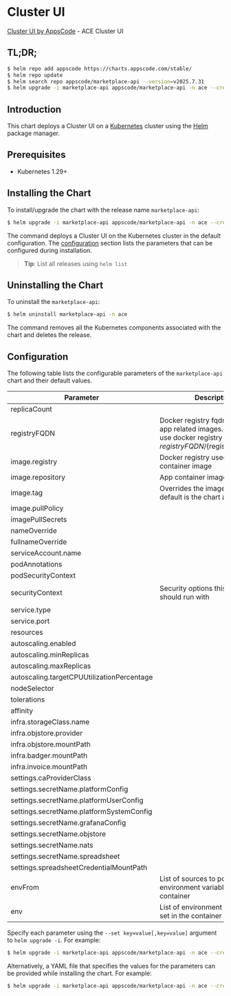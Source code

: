 # Cluster UI

[Cluster UI by AppsCode](https://github.com/appscode-cloud) - ACE Cluster UI

## TL;DR;

```bash
$ helm repo add appscode https://charts.appscode.com/stable/
$ helm repo update
$ helm search repo appscode/marketplace-api --version=v2025.7.31
$ helm upgrade -i marketplace-api appscode/marketplace-api -n ace --create-namespace --version=v2025.7.31
```

## Introduction

This chart deploys a Cluster UI on a [Kubernetes](http://kubernetes.io) cluster using the [Helm](https://helm.sh) package manager.

## Prerequisites

- Kubernetes 1.29+

## Installing the Chart

To install/upgrade the chart with the release name `marketplace-api`:

```bash
$ helm upgrade -i marketplace-api appscode/marketplace-api -n ace --create-namespace --version=v2025.7.31
```

The command deploys a Cluster UI on the Kubernetes cluster in the default configuration. The [configuration](#configuration) section lists the parameters that can be configured during installation.

> **Tip**: List all releases using `helm list`

## Uninstalling the Chart

To uninstall the `marketplace-api`:

```bash
$ helm uninstall marketplace-api -n ace
```

The command removes all the Kubernetes components associated with the chart and deletes the release.

## Configuration

The following table lists the configurable parameters of the `marketplace-api` chart and their default values.

|                 Parameter                  |                                                             Description                                                              |                                                                                            Default                                                                                             |
|--------------------------------------------|--------------------------------------------------------------------------------------------------------------------------------------|------------------------------------------------------------------------------------------------------------------------------------------------------------------------------------------------|
| replicaCount                               |                                                                                                                                      | <code>1</code>                                                                                                                                                                                 |
| registryFQDN                               | Docker registry fqdn used to pull app related images. Set this to use docker registry hosted at ${registryFQDN}/${registry}/${image} | <code>ghcr.io</code>                                                                                                                                                                           |
| image.registry                             | Docker registry used to pull app container image                                                                                     | <code>appscode</code>                                                                                                                                                                          |
| image.repository                           | App container image                                                                                                                  | <code>b3</code>                                                                                                                                                                                |
| image.tag                                  | Overrides the image tag whose default is the chart appVersion.                                                                       | <code>""</code>                                                                                                                                                                                |
| image.pullPolicy                           |                                                                                                                                      | <code>Always</code>                                                                                                                                                                            |
| imagePullSecrets                           |                                                                                                                                      | <code>[]</code>                                                                                                                                                                                |
| nameOverride                               |                                                                                                                                      | <code>""</code>                                                                                                                                                                                |
| fullnameOverride                           |                                                                                                                                      | <code>""</code>                                                                                                                                                                                |
| serviceAccount.name                        |                                                                                                                                      | <code>""</code>                                                                                                                                                                                |
| podAnnotations                             |                                                                                                                                      | <code>{}</code>                                                                                                                                                                                |
| podSecurityContext                         |                                                                                                                                      | <code>{}</code>                                                                                                                                                                                |
| securityContext                            | Security options this container should run with                                                                                      | <code>{"allowPrivilegeEscalation":false,"capabilities":{"drop":["ALL"]},"readOnlyRootFilesystem":true,"runAsNonRoot":true,"runAsUser":65534,"seccompProfile":{"type":"RuntimeDefault"}}</code> |
| service.type                               |                                                                                                                                      | <code>ClusterIP</code>                                                                                                                                                                         |
| service.port                               |                                                                                                                                      | <code>80</code>                                                                                                                                                                                |
| resources                                  |                                                                                                                                      | <code>{}</code>                                                                                                                                                                                |
| autoscaling.enabled                        |                                                                                                                                      | <code>false</code>                                                                                                                                                                             |
| autoscaling.minReplicas                    |                                                                                                                                      | <code>1</code>                                                                                                                                                                                 |
| autoscaling.maxReplicas                    |                                                                                                                                      | <code>100</code>                                                                                                                                                                               |
| autoscaling.targetCPUUtilizationPercentage |                                                                                                                                      | <code>80</code>                                                                                                                                                                                |
| nodeSelector                               |                                                                                                                                      | <code>{}</code>                                                                                                                                                                                |
| tolerations                                |                                                                                                                                      | <code>[]</code>                                                                                                                                                                                |
| affinity                                   |                                                                                                                                      | <code>{}</code>                                                                                                                                                                                |
| infra.storageClass.name                    |                                                                                                                                      | <code>"standard"</code>                                                                                                                                                                        |
| infra.objstore.provider                    |                                                                                                                                      | <code>""</code>                                                                                                                                                                                |
| infra.objstore.mountPath                   |                                                                                                                                      | <code>""</code>                                                                                                                                                                                |
| infra.badger.mountPath                     |                                                                                                                                      | <code>/badger</code>                                                                                                                                                                           |
| infra.invoice.mountPath                    |                                                                                                                                      | <code>/billing</code>                                                                                                                                                                          |
| settings.caProviderClass                   |                                                                                                                                      | <code>""</code>                                                                                                                                                                                |
| settings.secretName.platformConfig         |                                                                                                                                      | <code>""</code>                                                                                                                                                                                |
| settings.secretName.platformUserConfig     |                                                                                                                                      | <code>""</code>                                                                                                                                                                                |
| settings.secretName.platformSystemConfig   |                                                                                                                                      | <code>""</code>                                                                                                                                                                                |
| settings.secretName.grafanaConfig          |                                                                                                                                      | <code>""</code>                                                                                                                                                                                |
| settings.secretName.objstore               |                                                                                                                                      | <code>""</code>                                                                                                                                                                                |
| settings.secretName.nats                   |                                                                                                                                      | <code>""</code>                                                                                                                                                                                |
| settings.secretName.spreadsheet            |                                                                                                                                      | <code>""</code>                                                                                                                                                                                |
| settings.spreadsheetCredentialMountPath    |                                                                                                                                      | <code>"/data/marketplace-credentials"</code>                                                                                                                                                   |
| envFrom                                    | List of sources to populate environment variables in the container                                                                   | <code>[]</code>                                                                                                                                                                                |
| env                                        | List of environment variables to set in the container                                                                                | <code>[]</code>                                                                                                                                                                                |


Specify each parameter using the `--set key=value[,key=value]` argument to `helm upgrade -i`. For example:

```bash
$ helm upgrade -i marketplace-api appscode/marketplace-api -n ace --create-namespace --version=v2025.7.31 --set replicaCount=1
```

Alternatively, a YAML file that specifies the values for the parameters can be provided while
installing the chart. For example:

```bash
$ helm upgrade -i marketplace-api appscode/marketplace-api -n ace --create-namespace --version=v2025.7.31 --values values.yaml
```
